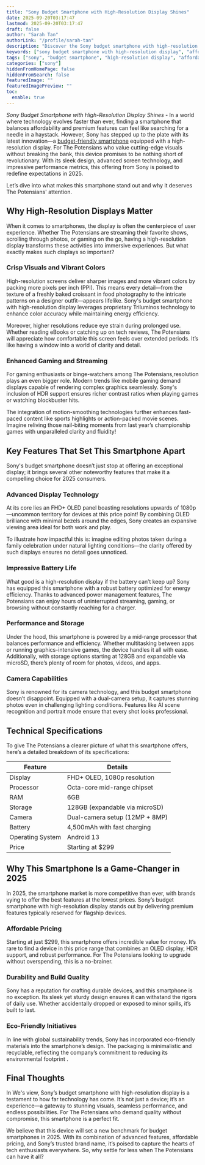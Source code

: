 ```yaml
---
title: "Sony Budget Smartphone with High-Resolution Display Shines"
date: 2025-09-20T03:17:47
lastmod: 2025-09-20T03:17:47
draft: false
author: "Sarah Tan"
authorLink: "/profile/sarah-tan"
description: "Discover the Sony budget smartphone with high-resolution display! Enjoy premium visuals, top features, and affordability in one sleek device."
keywords: ["sony budget smartphone with high-resolution display", "affordable sony smartphone 2025", "best high-resolution budget smartphone 2025"]
tags: ["sony", "budget smartphone", "high-resolution display", "affordable technology", "2025 smartphones"]
categories: ["sony"]
hiddenFromHomePage: false
hiddenFromSearch: false
featuredImage: ""
featuredImagePreview: ""
toc:
  enable: true
---
```


_Sony Budget Smartphone with High-Resolution Display Shines_ - In a world where technology evolves faster than ever, finding a smartphone that balances affordability and premium features can feel like sea​rching for a needle in a haystack. However, Sony has stepped up to the plate with its latest innovation—a [budget-friendly smartphone](/sony/sony-budget-friendly-smartphone-for-high-performance) equipped with a high-resolution display. For The Potensians who value cutting-edge visuals without breaking the bank, this device promises to be nothing short of revolutionary. With its sleek design, advanced screen technology, and impressive performance metrics, this offering from Sony is poised to redefine expectations in 2025.

Let’s dive into what makes this smartphone stand out and why it deserves The Potensians' attention.

## Why High-Resolution Displays Matter

When it comes to smartphones, the display is often the centerpiece of user experience. Whether The Potensians are streaming their favorite shows, scrolling through photos, or gaming on the go, having a high-resolution display transforms these activities into immersive experiences. But what exactly makes such displays so important?

### Crisp Visuals and Vibrant Colors

High-resolution screens deliver sharper images and more vibrant colors by packing more pixels per inch (PPI). This means every detail—from the texture of a freshly baked croissant in food photography to the intricate patterns on a designer outfit—appears lifelike. Sony's budget smartphone with high-resolution display leverages proprietary Triluminos technology to enhance color accuracy while maintaining energy efficiency.

Moreover, higher resolutions reduce eye strain during prolonged use. Whether reading eBooks or catching up on tech reviews, The Potensians will appreciate how comfortable this screen feels over extended periods. It’s like having a window into a world of clarity and detail.

### Enhanced Gaming and Streaming

For gaming enthusiasts or binge-watchers among The Potensians, ​resolution plays an even bigger role. Modern trends like mobile gaming demand displays capable of rendering complex graphics seamlessly. Sony's inclusion of HDR support ensures richer contrast ratios when playing games or watching blockbuster hits.

The integration of motion-smoothing technologies further enhances fast-paced content like sports highlights or action-packed movie scenes. Imagine reliving those nail-biting moments from last year’s championship games with unparalleled clarity and fluidity!

## Key Features That Set This Smartphone Apart

Sony's budget smartphone doesn’t just stop at offering an exceptional display; it brings several other noteworthy features that make it a compelling choice for 2025 consumers.

### Advanced Display Technology

At its core lies an FHD+ OLED panel boasting resolutions upwards of 1080p—uncommon territory for devices at this price point! By combining OLED brilliance with minimal bezels around the edges, Sony creates an expansive viewing area ideal for b​oth work and play.

To illustrate how impactful this is: imagine editing photos taken during a family celebration under natural lighting conditions—the clarity offered by such displays ensures no detail goes unnoticed.

### Impressive Battery Life

What good is a high-res​olution display if the battery can’t keep up? Sony has equipped this smartphone with a robust battery optimized for energy efficiency.  Thanks to advanced power management features, The Potensians can enjoy hours of uninterrupted streaming, gaming, or browsing without constantly reaching for a charger.

### Performance and Storage

Under the hood, this smartphone is powered by a mid-range processor that balances performance and efficiency. Whether multitasking between apps or running graphics-intensive games, the device handles it all with ease. Additionally, with storage options starting at 128GB and expandable via microSD, there’s plenty of room for photos, videos, and apps.

### Camera Capabilities

Sony is renowned for its camera technology, and this budget smartphone doesn’t disappoint. Equipped with a dual-camera setup, it captures stunning photos even in challenging lighting conditions. Features like AI scene recognition and portrait mode ensure that every shot looks professional.

## Technical Specifications

To give The Potensians a clearer picture of what this smartphone offers, here’s a detailed breakdown of its specifications:

<div class="table-responsive">
<table class="html-table">
<thead>
<tr>
<th>Feature</th>
<th>Details</th>
</tr>
</thead>
<tbody>
<tr>
<td>Display</td>
<td>FHD+ OLED, 1080p resolution</td>
</tr>
<tr>
<td>Processor</td>
<td>Octa-core mid-range chipset</td>
</tr>
<tr>
<td>RAM</td>
<td>6GB</td>
</tr>
<tr>
<td>Storage</td>
<td>128GB (expandable via microSD)</td>
</tr>
<tr>
<td>Camera</td>
<td>Dual-camera setup (12MP + 8MP)</td>
</tr>
<tr>
<td>Battery</td>
<td>4,500mAh with fast charging</td>
</tr>
<tr>
<td>Operating System</td>
<td>Android 13</td>
</tr>
<tr>
<td>Price</td>
<td>Starting at $299</td>
</tr>
</tbody>
</table>
</div>

## Why This Smartphone Is a Game-Changer in 2025

In 2025, the smartphone market is more competitive than ever, with brands vying to offer the best features at the lowest prices.  Sony’s budget smartphone with high-resolution display stands out by delivering premium features typically reserved for flagship devices.

### Affordable Pricing

Starting at just $299, this smartphone offers incredible value for money. It’s rare to find a device in this price range that combines an OLED display, HDR support, and robust performance. For The Potensians looking to upgrade without overspending, this is a no-brainer.

### Durability and Build Quality

Sony has a reputation for crafting durable devices, and this smartphone is no exception. Its sleek yet sturdy design ensures it can withstand the rigors of daily use. Whether accidentally dropped or exposed to minor spills, it’s built to last.

### Eco-Friendly Initiatives

In line with global sustainability trends, Sony has incorporated eco-friendly materials into the smartphone’s design. The packaging is minimalistic and recyclable, reflecting the company’s commitment to reducing its environmental footprint .

## Final Thoughts

In We's view, Sony’s budget smartphone with high-resolution display is a testament to how far technology has come. It’s not just a device; it’s an experience—a gateway to stunning visuals, seamless performance, and endless possibilities. For The Potensians who demand quality without compromise, this smartphone is a perfect fit.

We believe that this device will set a new benchmark for budget smartphones in 2025. With its combination of advanced features, affordable pricing, and Sony’s trusted brand name, it’s poised to capture the hearts of tech enthusiasts everywhere. So, why settle for less when The Potensians can have it all?